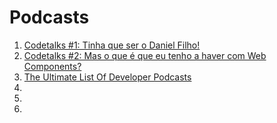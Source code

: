 # Podcasts

1. [Codetalks #1: Tinha que ser o Daniel Filho!](http://www.codetalks.net/1/)
1. [Codetalks #2: Mas o que é que eu tenho a haver com Web Components?](http://www.codetalks.net/2/)
1. [The Ultimate List Of Developer Podcasts](http://simpleprogrammer.com/2014/03/10/ultimate-list-developer-podcasts/)
1. []()
1. []()
1. []()